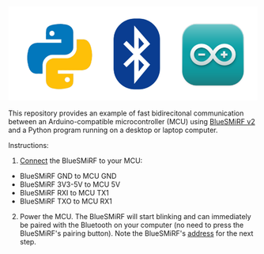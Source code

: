 <img src=media/pysmirfduino.png width=600>

This repository provides an example of fast bidirecitonal communication between
an Arduino-compatible microcontroller (MCU) using
[BlueSMiRF v2](https://www.sparkfun.com/sparkfun-bluesmirf-v2.html)
and a Python program running on a desktop or laptop computer.   

Instructions:

1. [Connect](media/wiring2.jpg) the BlueSMiRF to your MCU:

  * BlueSMiRF GND to MCU GND
  * BlueSMiRF 3V3-5V to MCU 5V
  * BlueSMiRF RXI to MCU TX1
  * BlueSMiRF TXO to MCU RX1

2. Power the MCU.  The BlueSMiRF will start blinking and
   can immediately be paired with the Bluetooth on your
   computer (no need to press the BlueSMiRF's pairing 
   button).  Note the BlueSMiRF's [address](media/pairing2.png) for the
   next step.
